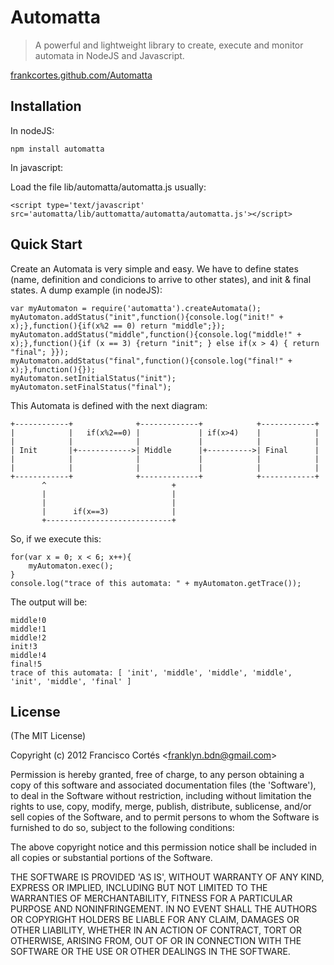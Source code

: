 
# Automatta

 > A powerful and lightweight library to create, execute and monitor automata in NodeJS and Javascript.

[frankcortes.github.com/Automatta](frankcortes.github.com/Automatta)

## Installation

In nodeJS:

    npm install automatta

In javascript:

Load the file lib/automatta/automatta.js usually:

    <script type='text/javascript' src='automatta/lib/auttomatta/automatta/automatta.js'></script>
 
	
## Quick Start
	
Create an Automata is very simple and easy. We have to define states (name, definition and condicions to arrive to other states), and  init & final states. A dump example (in nodeJS):
   
    var myAutomaton = require('automatta').createAutomata();
    myAutomaton.addStatus("init",function(){console.log("init!" + x);},function(){if(x%2 == 0) return "middle";});
    myAutomaton.addStatus("middle",function(){console.log("middle!" + x);},function(){if (x == 3) {return "init"; } else if(x > 4) { return "final"; }});
    myAutomaton.addStatus("final",function(){console.log("final!" + x);},function(){});
    myAutomaton.setInitialStatus("init");
    myAutomaton.setFinalStatus("final");
	
This Automata is defined with the next diagram:

    +------------+              +-------------+            +------------+
    |            |   if(x%2==0) |             | if(x>4)    |            |
    |            |              |             |            |            |
    | Init       |+------------>| Middle      |+---------->| Final      |
    |            |              |             |            |            |
    |            |              |             |            |            |
    +------------+              +-------------+            +------------+
           ^                            +
           |                            |
           |                            |
           |      if(x==3)              |
           +----------------------------+
	
So, if we execute this:


    for(var x = 0; x < 6; x++){
		myAutomaton.exec();
    }
    console.log("trace of this automata: " + myAutomaton.getTrace());

The output will be:
	
	middle!0
    middle!1
    middle!2
    init!3
    middle!4
    final!5
    trace of this automata: [ 'init', 'middle', 'middle', 'middle', 'init', 'middle', 'final' ]
	

## License 

(The MIT License)

Copyright (c) 2012 Francisco Cort&eacute;s &lt;franklyn.bdn@gmail.com&gt;

Permission is hereby granted, free of charge, to any person obtaining
a copy of this software and associated documentation files (the
'Software'), to deal in the Software without restriction, including
without limitation the rights to use, copy, modify, merge, publish,
distribute, sublicense, and/or sell copies of the Software, and to
permit persons to whom the Software is furnished to do so, subject to
the following conditions:

The above copyright notice and this permission notice shall be
included in all copies or substantial portions of the Software.

THE SOFTWARE IS PROVIDED 'AS IS', WITHOUT WARRANTY OF ANY KIND,
EXPRESS OR IMPLIED, INCLUDING BUT NOT LIMITED TO THE WARRANTIES OF
MERCHANTABILITY, FITNESS FOR A PARTICULAR PURPOSE AND NONINFRINGEMENT.
IN NO EVENT SHALL THE AUTHORS OR COPYRIGHT HOLDERS BE LIABLE FOR ANY
CLAIM, DAMAGES OR OTHER LIABILITY, WHETHER IN AN ACTION OF CONTRACT,
TORT OR OTHERWISE, ARISING FROM, OUT OF OR IN CONNECTION WITH THE
SOFTWARE OR THE USE OR OTHER DEALINGS IN THE SOFTWARE.